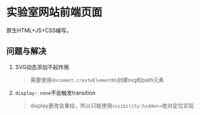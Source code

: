 # 实验室网站前端页面

原生HTML+JS+CSS编写。


## 问题与解决

1. SVG动态添加不起作用
   > 需要使用`document.createElementNS`创建svg和path元素
2. `display: none`不会触发transition
   > display更改会重绘，所以只能使用`visibility:hidden`+绝对定位实现